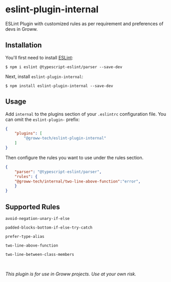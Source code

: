 # eslint-plugin-internal

ESLint Plugin with customized rules as per requirement and preferences of devs in Groww.

## Installation

You'll first need to install [ESLint](http://eslint.org):

```
$ npm i eslint @typescript-eslint/parser --save-dev 
```

Next, install `eslint-plugin-internal`:

```
$ npm install eslint-plugin-internal --save-dev
```


## Usage

Add `internal` to the plugins section of your `.eslintrc` configuration file. You can omit the `eslint-plugin-` prefix:

```json
{
    "plugins": [
        "@groww-tech/eslint-plugin-internal"
    ]
}
```


Then configure the rules you want to use under the rules section.

```json
{  
    "parser": "@typescript-eslint/parser",
    "rules": {
    "@groww-tech/internal/two-line-above-function":"error",
    }
}
```

## Supported Rules

```
avoid-negation-unary-if-else  
```
```
padded-blocks-bottom-if-else-try-catch 
```

```
prefer-type-alias
```

```
two-line-above-function
```

```
two-line-between-class-members
```

<br/>

*This plugin is for use in Groww projects. Use at your own risk.*
